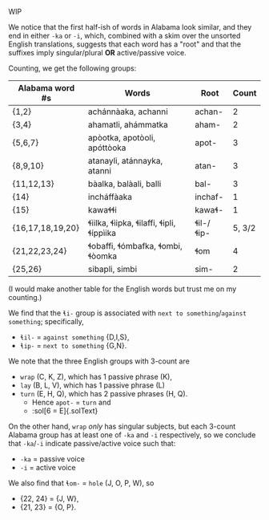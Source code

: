 WIP

We notice that the first half-ish of words in Alabama look similar, and they end in either `-ka` or `-i`, which, combined with a skim over the unsorted English translations, suggests that each word has a "root" and that the suffixes imply singular/plural **OR** active/passive voice. 

Counting, we get the following groups:

| Alabama word #s | Words | Root | Count |
| - | - |  - | - |
| {1,2} | achánnàaka, achanni | achan- | 2 | 
| {3,4} | ahamatli, ahámmatka | aham- | 2 |
| {5,6,7} | apòotka, apotòoli, apóttòoka | apot- | 3 |
| {8,9,10} | atanayli, atánnayka, atanni | atan- | 3 |
| {11,12,13} | bàalka, balàali, balli | bal- | 3 |
| {14} |incháffàaka|inchaf- | 1 |
| {15} |kawaɬɬi | kawaɬ- | 1 |
| {16,17,18,19,20}|ɬìilka, ɬìipka, ɬilaffi, ɬipli, ɬíppìika|ɬil-/ɬip- | 5, 3/2 |
| {21,22,23,24} | ɬobaffi, ɬómbafka, ɬombi, ɬòomka | ɬom | 4 |
| {25,26} | sibapli, simbi | sim- | 2 |

(I would make another table for the English words but trust me on my counting.)

We find that the `ɬi-` group is associated with `next to something`/`against something`; specifically, 
- `ɬil-` = `against something` {D,I,S},  
- `ɬip-` = `next to something` {G,N}. 

We note that the three English groups with 3-count are 
- `wrap` (C, K, Z), which has 1 passive phrase (K),
- `lay` (B, L, V), which has 1 passive phrase (L) 
- `turn` (E, H, Q), which has 2 passive phrases (H, Q). 
	- Hence `apot-` = `turn` and
	- :sol[6 = E]{.solText}

On the other hand, `wrap` *only* has singular subjects, but each 3-count Alabama group has at least one of `-ka` and `-i` respectively, so we conclude that `-ka`/`-i` indicate passive/active voice such that:
- `-ka` = passive voice
- `-i` = active voice

We also find that `ɬom-` = `hole` (J, O, P, W), so
- {22, 24} = {J, W},
- {21, 23} = {O, P}. 